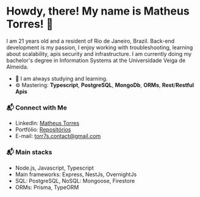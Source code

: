 # Howdy, there! My name is Matheus Torres! 👋

I am 21 years old and a resident of Rio de Janeiro, Brazil. Back-end development is my passion, I enjoy working with troubleshooting, learning about scalability, apis security and infrastructure. I am currently doing my bachelor's degree in Information Systems at the Universidade Veiga de Almeida. 

- 🌱 I am always studying and learning.
- ⚙️ Mastering: **Typescript**, **PostgreSQL**, **MongoDb**, **ORMs**, **Rest**/**Restful Apis**



### 📬 Connect with Me
- LinkedIn: [Matheus Torres][linkedin]
- Portfólio: [Repositórios][portfolio]
- E-mail: torr7s.contact@gmail.com



### 📬 Main stacks
- Node.js, Javascript, Typescript
- Main frameworks: Express, NestJs, OvernightJs
- SQL: PostgreSQL, NoSQL: Mongoose, Firestore
- ORMs: Prisma, TypeORM

[linkedin]: https://www.linkedin.com/in/torr7s/
[portfolio]: https://github.com/Torr7s?tab=repositories
